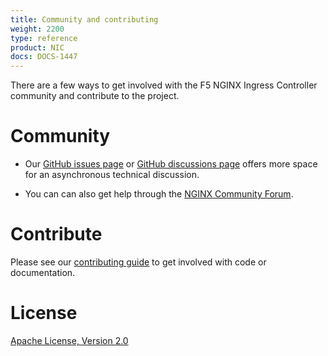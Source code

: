 ```yaml
---
title: Community and contributing
weight: 2200
type: reference
product: NIC
docs: DOCS-1447
---
```


There are a few ways to get involved with the F5 NGINX Ingress Controller community and contribute to the project.

# Community

- Our [GitHub issues page](https://github.com/nginx/kubernetes-ingress/issues) or [GitHub discussions page](https://github.com/nginx/kubernetes-ingress/discussions) offers more space for an asynchronous technical discussion.

- You can can also get help through the [NGINX Community Forum](https://community.nginx.org/).

# Contribute

Please see our [contributing guide](https://github.com/nginx/kubernetes-ingress/blob/main/CONTRIBUTING.md) to get involved with code or documentation.

# License

[Apache License, Version 2.0](https://github.com/nginx/kubernetes-ingress/blob/main/LICENSE)
